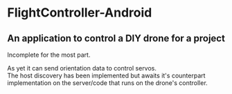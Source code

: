 # FlightController-Android
## An application to control a DIY drone for a project

Incomplete for the most part.</br>

As yet it can send orientation data to control servos.</br>
The host discovery has been implemented but awaits it's counterpart implementation on the server/code that runs on the drone's controller.
